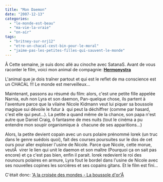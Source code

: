 ```yaml
---
title: "Mon Daemon"
date: "2007-12-13"
categories: 
  - "le-monde-est-beau"
  - "ma-vie-la-vraie"
  - "on-air"
tags: 
  - "britney-sur-nrj12"
  - "etre-un-chacal-cest-bin-pour-le-moral"
  - "jaime-pas-les-petites-filles-qui-sauvent-le-monde"
---
```


Â Cette semaine, je suis donc allé au cinoche avec SatanaS. Avant de vous raconter le film, voici mon animal de compagnie: [**Hermonystra**](http://www.goldencompassmovie.com/?693139 )

L'animal que je dois traîner partout et qui est le reflet de ma conscience est un CHACAL !!! Le monde est merveilleux...

Maintenant, passons au résumé du film: alors, c'est une petite fille appelée Narnia, euh non Lyra et son daemon, Pan-quelque chose, ils partent à  l'aventure parce que la vilaine Nicole Kidmann veut lui piquer sa boussole magique sui dévoile le futur à  qui peut la déchiffrer (comme par hasard, c'est elle qui peut...). La petite a quand même de la chance, son papa n'est autre que Daniel Craig, ô fantasme de mes nuits (tout le cinéma a pu entendre mon soupir organismique à  chacune de ses apparitions...)

Alors, la petite devient copain avec un ours polaire prénommé Iorek (un truc dans le genre suédois quoi), fait des courses poursuites sur le dos de cet ours pour aller exploser l'usine de Nicole. Parce que Nicole, cette morue, veutÂ  virer le lien qui unit le daemon et son maître (Pourquoi ça on sait pas encore) et ça c'est pas bien, enfin il parait. Iorek redevient le roi des nounours polaires en armure, Lyra fout le bordel dans l'usine de Nicole avec ses nouvelles copines les sorcières et ses copains gitans. Et le film est fini...

C'était donc: ['A la croisée des mondes - La boussole d'or'Â](http://www.goldencompassmovie.com/)
